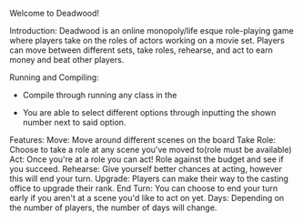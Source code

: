 Welcome to Deadwood!

Introduction:
Deadwood is an online monopoly/life esque role-playing game 
where players take on the roles of actors working on a movie set. 
Players can move between different sets, take roles, rehearse, and act to earn money and beat other players.


Running and Compiling:
- Compile through running any class in the 

- You are able to select different options through inputting the shown number next to said option.

Features:
Move: Move around different scenes on the board
Take Role: Choose to take a role at any scene you've moved to(role must be available)
Act: Once you're at a role you can act! Role against the budget and see if you succeed.
Rehearse: Give yourself better chances at acting, however this will end your turn.
Upgrade: Players can make their way to the casting office to upgrade their rank.
End Turn: You can choose to end your turn early if you aren't at a scene you'd like to act on yet.
Days: Depending on the number of players, the number of days will change. 